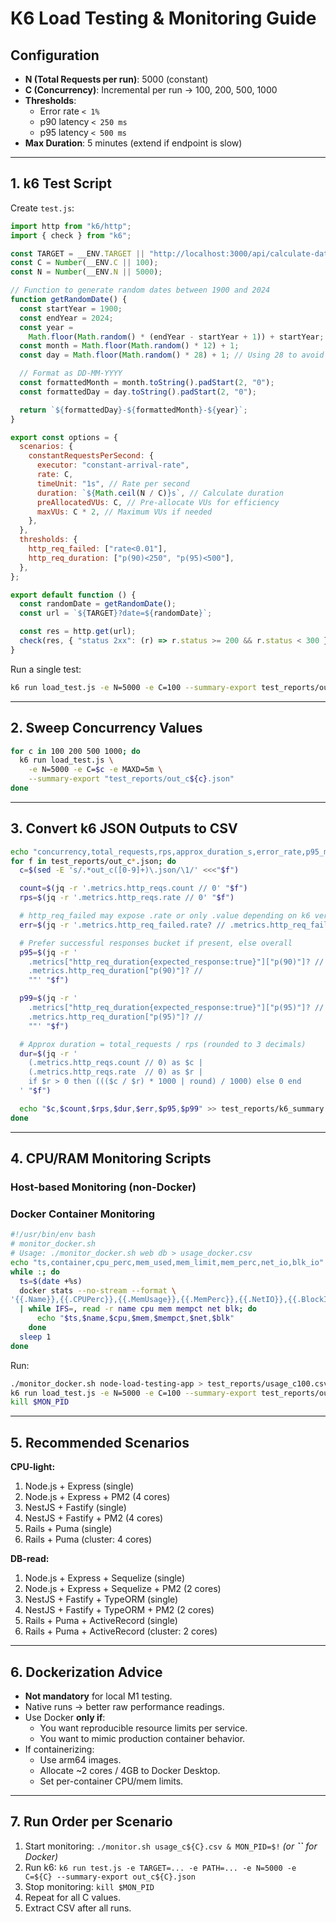 # K6 Load Testing & Monitoring Guide

## **Configuration**

- **N (Total Requests per run)**: 5000 (constant)
- **C (Concurrency)**: Incremental per run → 100, 200, 500, 1000
- **Thresholds**:
  - Error rate `< 1%`
  - p90 latency `< 250 ms`
  - p95 latency `< 500 ms`
- **Max Duration**: 5 minutes (extend if endpoint is slow)

---

## **1. k6 Test Script**

Create `test.js`:

```js
import http from "k6/http";
import { check } from "k6";

const TARGET = __ENV.TARGET || "http://localhost:3000/api/calculate-date";
const C = Number(__ENV.C || 100);
const N = Number(__ENV.N || 5000);

// Function to generate random dates between 1900 and 2024
function getRandomDate() {
  const startYear = 1900;
  const endYear = 2024;
  const year =
    Math.floor(Math.random() * (endYear - startYear + 1)) + startYear;
  const month = Math.floor(Math.random() * 12) + 1;
  const day = Math.floor(Math.random() * 28) + 1; // Using 28 to avoid invalid dates

  // Format as DD-MM-YYYY
  const formattedMonth = month.toString().padStart(2, "0");
  const formattedDay = day.toString().padStart(2, "0");

  return `${formattedDay}-${formattedMonth}-${year}`;
}

export const options = {
  scenarios: {
    constantRequestsPerSecond: {
      executor: "constant-arrival-rate",
      rate: C,
      timeUnit: "1s", // Rate per second
      duration: `${Math.ceil(N / C)}s`, // Calculate duration
      preAllocatedVUs: C, // Pre-allocate VUs for efficiency
      maxVUs: C * 2, // Maximum VUs if needed
    },
  },
  thresholds: {
    http_req_failed: ["rate<0.01"],
    http_req_duration: ["p(90)<250", "p(95)<500"],
  },
};

export default function () {
  const randomDate = getRandomDate();
  const url = `${TARGET}?date=${randomDate}`;

  const res = http.get(url);
  check(res, { "status 2xx": (r) => r.status >= 200 && r.status < 300 });
}
```

Run a single test:

```bash
k6 run load_test.js -e N=5000 -e C=100 --summary-export test_reports/out_c100.json
```

---

## **2. Sweep Concurrency Values**

```bash
for c in 100 200 500 1000; do
  k6 run load_test.js \
    -e N=5000 -e C=$c -e MAXD=5m \
    --summary-export "test_reports/out_c${c}.json"
done
```

---

## **3. Convert k6 JSON Outputs to CSV**

```bash
echo "concurrency,total_requests,rps,approx_duration_s,error_rate,p95_ms,p99_ms" > test_reports/k6_summary.csv
for f in test_reports/out_c*.json; do
  c=$(sed -E 's/.*out_c([0-9]+)\.json/\1/' <<<"$f")

  count=$(jq -r '.metrics.http_reqs.count // 0' "$f")
  rps=$(jq -r '.metrics.http_reqs.rate // 0' "$f")

  # http_req_failed may expose .rate or only .value depending on k6 version/output
  err=$(jq -r '.metrics.http_req_failed.rate? // .metrics.http_req_failed.value? // 0' "$f")

  # Prefer successful responses bucket if present, else overall
  p95=$(jq -r '
    .metrics["http_req_duration{expected_response:true}"]["p(90)"]? //
    .metrics.http_req_duration["p(90)"]? //
    ""' "$f")

  p99=$(jq -r '
    .metrics["http_req_duration{expected_response:true}"]["p(95)"]? //
    .metrics.http_req_duration["p(95)"]? //
    ""' "$f")

  # Approx duration = total_requests / rps (rounded to 3 decimals)
  dur=$(jq -r '
    (.metrics.http_reqs.count // 0) as $c |
    (.metrics.http_reqs.rate  // 0) as $r |
    if $r > 0 then ((($c / $r) * 1000 | round) / 1000) else 0 end
  ' "$f")

  echo "$c,$count,$rps,$dur,$err,$p95,$p99" >> test_reports/k6_summary.csv
done
```

---

## **4. CPU/RAM Monitoring Scripts**

### **Host-based Monitoring (non-Docker)**

### **Docker Container Monitoring**

```bash
#!/usr/bin/env bash
# monitor_docker.sh
# Usage: ./monitor_docker.sh web db > usage_docker.csv
echo "ts,container,cpu_perc,mem_used,mem_limit,mem_perc,net_io,blk_io"
while :; do
  ts=$(date +%s)
  docker stats --no-stream --format \
'{{.Name}},{{.CPUPerc}},{{.MemUsage}},{{.MemPerc}},{{.NetIO}},{{.BlockIO}}' "$@" \
  | while IFS=, read -r name cpu mem mempct net blk; do
      echo "$ts,$name,$cpu,$mem,$mempct,$net,$blk"
    done
  sleep 1
done
```

Run:

```bash
./monitor_docker.sh node-load-testing-app > test_reports/usage_c100.csv & MON_PID=$!
k6 run load_test.js -e N=5000 -e C=100 --summary-export test_reports/out_c100.json
kill $MON_PID
```

---

## **5. Recommended Scenarios**

**CPU-light:**

1. Node.js + Express (single)
2. Node.js + Express + PM2 (4 cores)
3. NestJS + Fastify (single)
4. NestJS + Fastify + PM2 (4 cores)
5. Rails + Puma (single)
6. Rails + Puma (cluster: 4 cores)

**DB-read:**

1. Node.js + Express + Sequelize (single)
2. Node.js + Express + Sequelize + PM2 (2 cores)
3. NestJS + Fastify + TypeORM (single)
4. NestJS + Fastify + TypeORM + PM2 (2 cores)
5. Rails + Puma + ActiveRecord (single)
6. Rails + Puma + ActiveRecord (cluster: 2 cores)

---

## **6. Dockerization Advice**

- **Not mandatory** for local M1 testing.
- Native runs → better raw performance readings.
- Use Docker **only if**:
  - You want reproducible resource limits per service.
  - You want to mimic production container behavior.
- If containerizing:
  - Use arm64 images.
  - Allocate \~2 cores / 4GB to Docker Desktop.
  - Set per-container CPU/mem limits.

---

## **7. Run Order per Scenario**

1. Start monitoring: `./monitor.sh usage_c${C}.csv & MON_PID=$!` *(or ****\`\`**** for Docker)*
2. Run k6: `k6 run test.js -e TARGET=... -e PATH=... -e N=5000 -e C=${C} --summary-export out_c${C}.json`
3. Stop monitoring: `kill $MON_PID`
4. Repeat for all C values.
5. Extract CSV after all runs.

